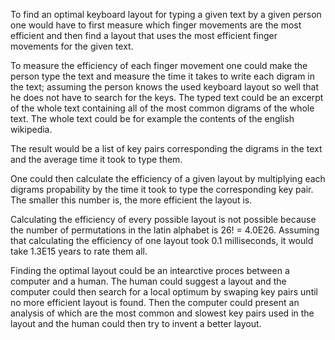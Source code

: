 To find an optimal keyboard layout for typing a given text by a given person one would have to first measure which finger movements are the most efficient and then find a layout that uses the most efficient finger movements for the given text.

To measure the efficiency of each finger movement one could make the person type the text and measure the time it takes to write each digram in the text; assuming the person knows the used keyboard layout so well that he does not have to search for the keys. The typed text could be an excerpt of the whole text containing all of the most common digrams of the whole text. The whole text could be for example the contents of the english wikipedia.

The result would be a list of key pairs corresponding the digrams in the text and the average time it took to type them.

One could then calculate the efficiency of a given layout by multiplying each digrams propability by the time it took to type the corresponding key pair. The smaller this number is, the more efficient the layout is.

Calculating the efficiency of every possible layout is not possible because the number of permutations in the latin alphabet is 26! = 4.0E26. Assuming that calculating the efficiency of one layout took 0.1 milliseconds, it would take 1.3E15 years to rate them all.

Finding the optimal layout could be an intearctive proces between a computer and a human. The human could suggest a layout and the computer could then search for a local optimum by swaping key pairs until no more efficient layout is found. Then the computer could present an analysis of which are the most common and slowest key pairs used in the layout and the human could then try to invent a better layout.